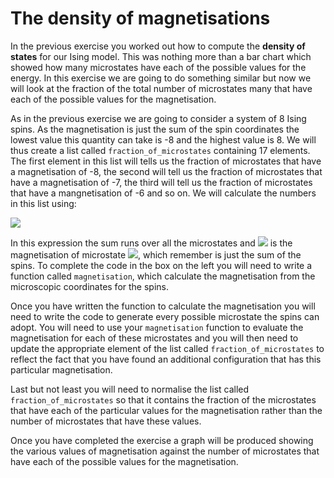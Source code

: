 # The density of magnetisations

In the previous exercise you worked out how to compute the __density of states__ for our Ising model.  This was nothing more than a bar chart which showed how many microstates have each of the possible values for the energy.  In this exercise we are going to do something similar but now we will look at the fraction of the total number of microstates many that have each of the possible values for the magnetisation.  

As in the previous exercise we are going to consider a system of 8 Ising spins.  As the magnetisation is just the sum of the spin coordinates the lowest value this quantity can take is -8 and the highest value is 8.  We will thus create a list called `fraction_of_microstates` containing 17 elements.  The first element in this list will tells us the fraction of microstates that have a magnetisation of -8,  the second will tell us the fraction of microstates that have a magnetisation of -7, the third will tell us the fraction of microstates that have a mangnetisation of -6 and so on.  We will calculate the numbers in this list using:

![](https://render.githubusercontent.com/render/math?math=P(M_i)=\frac{1}{M}\sum_{j=1}^M\delta(M(\mathbf{X}_j)-M_i)\quad\textrm{where}\quad\delta(0)=1\quad\delta(x)=0\quad\textrm{if}\quad\x\ne\1)

In this expression the sum runs over all the microstates and ![](https://render.githubusercontent.com/render/math?math=M(\mathbf{x}_j)) is the magnetisation of microstate ![](https://render.githubusercontent.com/render/math?math=\mathbf{x}_j), which remember is just the sum of the spins.  To complete the code in the box on the left you will need to write a function called `magnetisation`, which calculate the magnetisation from the microscopic coordinates for the spins.

Once you have written the function to calculate the magnetisation you will need to write the code to generate every possible microstate the spins can adopt.  You will need to use your `magnetisation` function to evaluate the magnetisation for each of these microstates and you will then need to update the appropriate element of the list called `fraction_of_microstates` to reflect the fact that you have found an additional configuration that has this particular magnetisation.

Last but not least you will need to normalise the list called `fraction_of_microstates` so that it contains the fraction of the microstates that have each of the particular values for the magnetisation rather than the number of microstates that have these values.

Once you have completed the exercise a graph will be produced showing the various values of magnetisation against the number of microstates that have each of the possible values for the magnetisation. 
